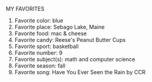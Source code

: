 MY FAVORITES
1. Favorite color: blue
2. Favorite place: Sebago Lake, Maine
3. Favorite food: mac & cheese
4. Favorite candy: Reese's Peanut Butter Cups
5. Favorite sport: basketball
6. Favorite number: 9
7. Favorite subject(s): math and computer science
8. Favorite season: fall
9. Favorite song: Have You Ever Seen the Rain by CCR
